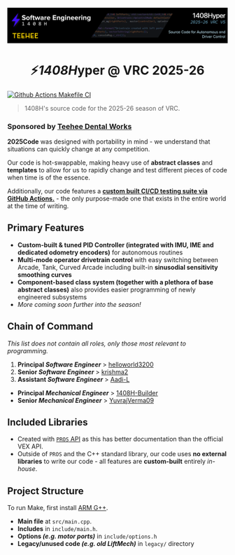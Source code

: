 ![1408Hyper 2024-25 repo banner](https://raw.githubusercontent.com/1408Hyper/creative-assets/refs/heads/main/logos/final/SWED/2025CodeBannerDarkBgOnly1.PNG)

<center><h1> ⚡<em><strong>1408H</em></strong>yper @ VRC 2025-26</center></h1>

[![Github Actions Makefile CI](https://github.com/helloworld3200/1408Hyper-2024VRC-Code/actions/workflows/c-cpp.yml/badge.svg)](https://github.com/helloworld3200/1408Hyper-2024VRC-Code/actions/workflows/c-cpp.yml)

> 1408H's source code for the 2025-26 season of VRC.

### Sponsored by [Teehee Dental Works](https://teehee.sg/)

**2025Code** was designed with portability in mind - we understand that situations can quickly change at any competition.  

Our code is hot-swappable, making heavy use of **abstract classes** and **templates**
to allow for us to rapidly change and test different pieces of code when time is of the essence.

Additionally, our code features a [**custom built CI/CD testing suite via GitHub Actions.**](https://github.com/helloworld3200/1408Hyper-2024VRC-Code/actions/workflows/c-cpp.yml) - the only purpose-made one that exists in the entire world at the time of writing.

## Primary Features

- **Custom-built & tuned PID Controller (integrated with IMU, IME and dedicated odometry encoders)** for autonomous routines
- **Multi-mode operator drivetrain control** with easy switching between Arcade, Tank, Curved Arcade including built-in **sinusodial sensitivity smoothing curves**
- **Component-based class system (together with a plethora of base abstract classes)** also provides easier programming of newly engineered subsystems
- *More coming soon further into the season!*

## Chain of Command

_This list does not contain all roles, only those most relevant to programming._

1. **Principal _Software Engineer_** > [helloworld3200](https://github.com/helloworld3200)
2. **Senior _Software Engineer_** > [krishma2](https://github.com/krishma2)
3. **Assistant _Software Engineer_** > [Aadi-L](https://github.com/Aadi-L)

-  **Principal _Mechanical Engineer_** > [1408H-Builder](https://github.com/1408H-Builder)
- **Senior _Mechanical Engineer_** > [YuvrajVerma09](https://github.com/YuvrajVerma09)

## Included Libraries

- Created with [`PROS` API](https://github.com/purduesigbots/pros)
as this has better documentation than the official VEX API.
- Outside of `PROS` and the C++ standard library, our code uses **no external libraries** to write our code - all features are **custom-built** entirely *in-house*.

## Project Structure

To run Make, first install [ARM G++](https://developer.arm.com/downloads/-/arm-gnu-toolchain-downloads).

- **Main file** at `src/main.cpp`.
- **Includes** in `include/main.h`.
- **Options _(e.g. motor ports)_** in `include/options.h`
- **Legacy/unused code _(e.g. old LiftMech)_** in `legacy/` directory